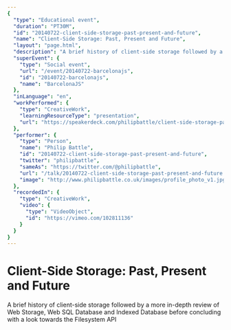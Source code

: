 ```yaml
---
{
  "type": "Educational event",
  "duration": "PT30M",
  "id": "20140722-client-side-storage-past-present-and-future",
  "name": "Client-Side Storage: Past, Present and Future",
  "layout": "page.html",
  "description": "A brief history of client-side storage followed by a more in-depth review of Web Storage, Web SQL Database and Indexed Database before concluding with a look towards the Filesystem API",
  "superEvent": {
    "type": "Social event",
    "url": "/event/20140722-barcelonajs",
    "id": "20140722-barcelonajs",
    "name": "BarcelonaJS"
  },
  "inLanguage": "en",
  "workPerformed": {
    "type": "CreativeWork",
    "learningResourceType": "presentation",
    "url": "https://speakerdeck.com/philipbattle/client-side-storage-past-present-and-future"
  },
  "performer": {
    "type": "Person",
    "name": "Philip Battle",
    "id": "20140722-client-side-storage-past-present-and-future",
    "twitter": "philipbattle",
    "sameAs": "https://twitter.com/@philipbattle",
    "url": "/talk/20140722-client-side-storage-past-present-and-future.html",
    "image": "http://www.philipbattle.co.uk/images/profile_photo_v1.jpg"
  },
  "recordedIn": {
    "type": "CreativeWork",
    "video": {
      "type": "VideoObject",
      "id": "https://vimeo.com/102811136"
    }
  }
}
---
```

# Client-Side Storage: Past, Present and Future

A brief history of client-side storage followed by a more in-depth review of Web Storage, Web SQL Database and Indexed Database before concluding with a look towards the Filesystem API